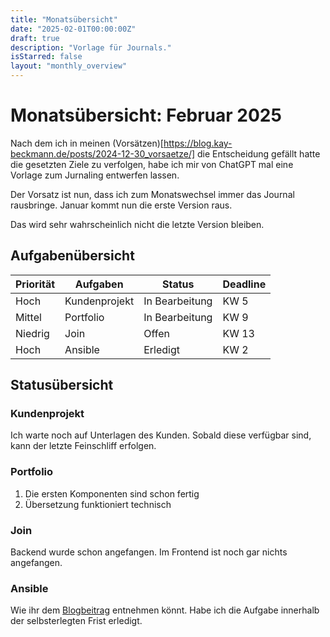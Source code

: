 ```yaml
---
title: "Monatsübersicht"
date: "2025-02-01T00:00:00Z"
draft: true
description: "Vorlage für Journals."
isStarred: false
layout: "monthly_overview"
---
```


# Monatsübersicht: Februar 2025

Nach dem ich in meinen (Vorsätzen)[https://blog.kay-beckmann.de/posts/2024-12-30_vorsaetze/]
die Entscheidung gefällt hatte die gesetzten Ziele zu verfolgen,
habe ich mir von ChatGPT mal eine Vorlage zum Jurnaling entwerfen lassen.

Der Vorsatz ist nun, dass ich zum Monatswechsel immer das Journal rausbringe.
Januar kommt nun die erste Version raus.

Das wird sehr wahrscheinlich nicht die letzte Version bleiben.

## Aufgabenübersicht

| Priorität | Aufgaben      | Status         | Deadline |
| --------- | ------------- | -------------- | -------- |
| Hoch      | Kundenprojekt | In Bearbeitung | KW 5     |
| Mittel    | Portfolio     | In Bearbeitung | KW 9     |
| Niedrig   | Join          | Offen          | KW 13    |
| Hoch      | Ansible       | Erledigt       | KW 2     |

## Statusübersicht

### Kundenprojekt

Ich warte noch auf Unterlagen des Kunden. Sobald diese verfügbar sind, kann der letzte
Feinschliff erfolgen.

### Portfolio

1. Die ersten Komponenten sind schon fertig
1. Übersetzung funktioniert technisch

### Join

Backend wurde schon angefangen.
Im Frontend ist noch gar nichts angefangen.

### Ansible

Wie ihr dem
[Blogbeitrag](https://blog.kay-beckmann.de/posts/2025-01-05_ansible/)
entnehmen könnt. Habe ich die Aufgabe innerhalb der selbsterlegten
Frist erledigt.

